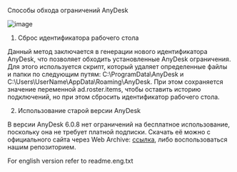 Способы обхода ограничений AnyDesk

![image](https://github.com/user-attachments/assets/12a6adb3-affd-40c6-834c-ac03dbda3028)

1) Сброс идентификатора рабочего стола

Данный метод заключается в генерации нового идентификатора AnyDesk, что позволяет обходить установленные AnyDesk ограничения.
Для этого используется скрипт, который удаляет определенные файлы и папки по следующим путям: C:\ProgramData\AnyDesk и C:\Users\UserName\AppData\Roaming\AnyDesk.
При этом сохраняется значение переменной ad.roster.items, чтобы оставить историю подключений, но при этом сбросить идентификатор рабочего стола.

2) Использование старой версии AnyDesk

В версии AnyDesk 6.0.8 нет ограничений на бесплатное использование, поскольку она не требует платной подписки.
Скачать её можно с официального сайта через Web Archive: [ссылка](https://web.archive.org/web/20200903224422/https://anydesk.com/en/downloads/windows), либо воспользоваться нашим репозиторием.

For english version refer to readme.eng.txt
